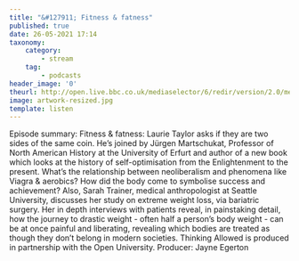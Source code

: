 ```yaml
---
title: "&#127911; Fitness & fatness"
published: true
date: 26-05-2021 17:14
taxonomy:
    category:
        - stream
    tag:
        - podcasts
header_image: '0'
theurl: http://open.live.bbc.co.uk/mediaselector/6/redir/version/2.0/mediaset/audio-nondrm-download/proto/http/vpid/p09j11yn.mp3
image: artwork-resized.jpg
template: listen
--- 
```

Episode summary: Fitness & fatness: Laurie Taylor asks if they are two sides of the same coin. He’s joined by Jürgen Martschukat, Professor of North American History at the University of Erfurt and author of a new book which looks at the history of self-optimisation from the Enlightenment to the present. What’s the relationship between neoliberalism and phenomena like Viagra & aerobics? How did the body come to symbolise success and achievement? Also, Sarah Trainer, medical anthropologist at Seattle University, discusses her study on extreme weight loss, via bariatric surgery. Her in depth interviews with patients reveal, in painstaking detail, how the journey to drastic weight - often half a person’s body weight - can be at once painful and liberating, revealing which bodies are treated as though they don’t belong in modern societies. Thinking Allowed is produced in partnership with the Open University. Producer: Jayne Egerton
